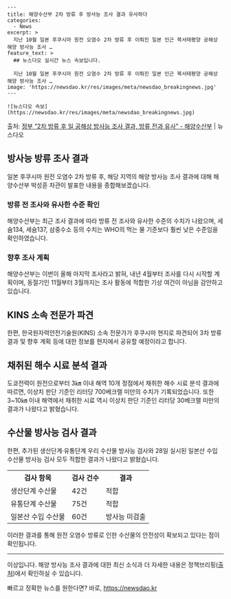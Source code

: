     ---
    title: 해양수산부 2차 방류 후 방사능 조사 결과 유사하다
    categories:
      - News
    excerpt: >
      지난 10월 일본 후쿠시마 원전 오염수 2차 방류 후 이뤄진 일본 인근 북서태평양 공해상 해양 방사능 조사 …
    feature_text: >
      ## 뉴스다오 실시간 뉴스 속보입니다.
    
      지난 10월 일본 후쿠시마 원전 오염수 2차 방류 후 이뤄진 일본 인근 북서태평양 공해상 해양 방사능 조사 …
    image: 'https://newsdao.kr/res/images/meta/newsdao_breakingnews.jpg'
    ---
    
    ![뉴스다오 속보](https://newsdao.kr/res/images/meta/newsdao_breakingnews.jpg)

<p>출처: <a href="https://newsdao.kr/2684" rel="dofollow">정부 “2차 방류 후 일 공해상 방사능 조사 결과, 방류 전과 유사” - 해양수산부</a> | 뉴스다오</p>

<h2 data-ke-size="size26">방사능 방류 조사 결과</h2>
<p data-ke-size="size16">일본 후쿠시마 원전 오염수 2차 방류 후, 해당 지역의 해양 방사능 조사 결과에 대해 해양수산부 박성훈 차관이 발표한 내용을 종합해보겠습니다.</p>

<h3>방류 전 조사와 유사한 수준 확인</h3>
<p data-ke-size="size16">해양수산부는 최근 조사 결과에 따라 방류 전 조사와 유사한 수준의 수치가 나왔으며, 세슘134, 세슘137, 삼중수소 등의 수치는 WHO의 먹는 물 기준보다 훨씬 낮은 수준임을 확인하였습니다.</p>

<h3>향후 조사 계획</h3>
<p data-ke-size="size16">해양수산부는 이번이 올해 마지막 조사라고 밝혀, 내년 4월부터 조사를 다시 시작할 계획이며, 동절기인 11월부터 3월까지는 조사 활동에 적합한 기상 여건이 아님을 감안하고 있습니다.</p>

<h2 data-ke-size="size26">KINS 소속 전문가 파견</h2>
<p data-ke-size="size16">한편, 한국원자력안전기술원(KINS) 소속 전문가가 후쿠시마 현지로 파견되어 3차 방류 결과 및 향후 계획 등에 대한 정보를 현지에서 공유할 예정이라고 합니다.</p>

<h2 data-ke-size="size26">채취된 해수 시료 분석 결과</h2>
<p data-ke-size="size16">도쿄전력이 원전으로부터 3㎞ 이내 해역 10개 정점에서 채취한 해수 시료 분석 결과에 따르면, 이상치 판단 기준인 리터당 700베크렐 미만의 수치가 기록되었습니다. 또한 3~10㎞ 이내 해역에서 채취한 시료 역시 이상치 판단 기준인 리터당 30베크렐 미만의 결과가 나왔다고 밝혔습니다.</p>

<h2 data-ke-size="size26">수산물 방사능 검사 결과</h2>
<p data-ke-size="size16">한편, 추가된 생산단계·유통단계 우리 수산물 방사능 검사와 28일 실시된 일본산 수입 수산물 방사능 검사 모두 적합한 결과가 나왔다고 밝혔습니다.</p>

<table>
  <tr>
    <th>검사 항목</th>
    <th>검사 건수</th>
    <th>결과</th>
  </tr>
  <tr>
    <td>생산단계 수산물</td>
    <td>42건</td>
    <td>적합</td>
  </tr>
  <tr>
    <td>유통단계 수산물</td>
    <td>75건</td>
    <td>적합</td>
  </tr>
  <tr>
    <td>일본산 수입 수산물</td>
    <td>60건</td>
    <td>방사능 미검출</td>
  </tr>
</table>
<p data-ke-size="size16">이러한 결과를 통해 원전 오염수 방류로 인한 수산물의 안전성이 확보되고 있다는 점이 확인됩니다.</p>

<hr>
<p data-ke-size="size16">이상입니다. 해양 방사능 조사 결과에 대한 최신 소식과 더 자세한 내용은 정책브리핑(<a href="https://newsdao.kr/2684">출처</a>)에서 확인하실 수 있습니다.</p> 

빠르고 정확한 뉴스를 원한다면? 바로, <a href="https://newsdao.kr" rel="dofollow">https://newsdao.kr</a>


    

